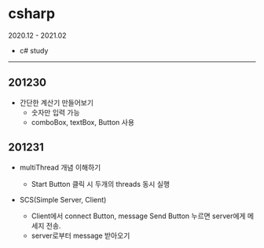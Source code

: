 # csharp

2020.12 - 2021.02
- c# study

-----
## 201230
- 간단한 계산기 만들어보기
    + 숫자만 입력 가능
    + comboBox, textBox, Button 사용


## 201231
- multiThread 개념 이해하기
    + Start Button 클릭 시 두개의 threads 동시 실행

- SCS(Simple Server, Client)
    + Client에서 connect Button, message Send Button 누르면 server에게 메세지 전송.
    + server로부터 message 받아오기

